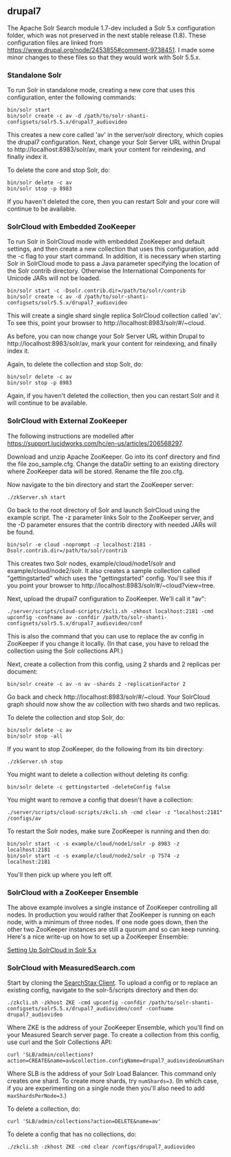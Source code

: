 drupal7
-------
The Apache Solr Search module 1.7-dev included a Solr 5.x configuration folder, which was not 
preserved in the next stable release (1.8). These configuration files are linked from 
https://www.drupal.org/node/2453855#comment-9738451. I made some minor changes to these files
so that they would work with Solr 5.5.x.

### Standalone Solr

To run Solr in standalone mode, creating a new core that uses this configuration, enter the
following commands:

```
bin/solr start
bin/solr create -c av -d /path/to/solr-shanti-configsets/solr5.5.x/drupal7_audiovideo
```

This creates a new core called 'av' in the server/solr directory, which copies the drupal7
configuration. Next, change your Solr Server URL within Drupal to http://localhost:8983/solr/av,
mark your content for reindexing, and finally index it.

To delete the core and stop Solr, do:

```
bin/solr delete -c av
bin/solr stop -p 8983
```

If you haven't deleted the core, then you can restart Solr and your core will continue to be
available.

### SolrCloud with Embedded ZooKeeper

To run Solr in SolrCloud mode with embedded ZooKeeper and default settings, and then create a
new collection that uses this configuration, add the -c flag to your start command. In addition,
it is necessary when starting Solr in SolrCloud mode to pass a Java parameter specifying the 
location of the Solr contrib directory. Otherwise the International Components for Unicode JARs
will not be loaded. 

```
bin/solr start -c -Dsolr.contrib.dir=/path/to/solr/contrib
bin/solr create -c av -d /path/to/solr-shanti-configsets/solr5.5.x/drupal7_audiovideo
```

This will create a single shard single replica SolrCloud collection called 'av'. To see this,
point your browser to http://localhost:8983/solr/#/~cloud.

As before, you can now change your Solr Server URL within Drupal to http://localhost:8983/solr/av,
mark your content for reindexing, and finally index it.

Again, to delete the collection and stop Solr, do:

```
bin/solr delete -c av
bin/solr stop -p 8983
```

Again, if you haven't deleted the collection, then you can restart Solr and it will continue to be
available.

### SolrCloud with External ZooKeeper

The following instructions are modelled after https://support.lucidworks.com/hc/en-us/articles/206568297.

Download and unzip Apache ZooKeeper. Go into its conf directory and find the file zoo_sample.cfg.
Change the dataDir setting to an existing directory where ZooKeeper data will be stored. Rename
the file zoo.cfg.
 
Now navigate to the bin directory and start the ZooKeeper server:

```
./zkServer.sh start
```

Go back to the root directory of Solr and launch SolrCloud using the example script. The -z parameter
links Solr to the ZooKeeper server, and the -D parameter ensures that the contrib directory with needed
JARs will be found.

```
bin/solr -e cloud -noprompt -z localhost:2181 -Dsolr.contrib.dir=/path/to/solr/contrib
```

This creates two Solr nodes, example/cloud/node1/solr and example/cloud/node2/solr. It also creates a
sample collection called "gettingstarted" which uses the "gettingstarted" config. You'll see this if 
you point your browser to http://localhost:8983/solr/#/~cloud?view=tree.

Next, upload the drupal7 configuration to ZooKeeper. We'll call it "av":

```
./server/scripts/cloud-scripts/zkcli.sh -zkhost localhost:2181 -cmd upconfig -confname av -confdir /path/to/solr-shanti-configsets/solr5.5.x/drupal7_audiovideo/conf
```

This is also the command that you can use to replace the av config in ZooKeeper if you change it locally.
(In that case, you have to reload the collection using the Solr collections API.)

Next, create a collection from this config, using 2 shards and 2 replicas per document:

```
bin/solr create -c av -n av -shards 2 -replicationFactor 2
```

Go back and check http://localhost:8983/solr/#/~cloud. Your SolrCloud graph should now show
the av collection with two shards and two replicas.

To delete the collection and stop Solr, do:

```
bin/solr delete -c av
bin/solr stop -all
```

If you want to stop ZooKeeper, do the following from its bin directory:

```
./zkServer.sh stop
```

You might want to delete a collection without deleting its config:

```
bin/solr delete -c gettingstarted -deleteConfig false
```

You might want to remove a config that doesn't have a collection:

```
./server/scripts/cloud-scripts/zkcli.sh -cmd clear -z "localhost:2181" /configs/av
```

To restart the Solr nodes, make sure ZooKeeper is running and then do:

```
bin/solr start -c -s example/cloud/node1/solr -p 8983 -z localhost:2181
bin/solr start -c -s example/cloud/node2/solr -p 7574 -z localhost:2181
```

You'll then pick up where you left off.

### SolrCloud with a ZooKeeper Ensemble

The above example involves a single instance of ZooKeeper controlling all nodes. In production you
would rather that ZooKeeper is running on each node, with a minimum of three nodes. If one node
goes down, then the other two ZooKeeper instances are still a quorum and so can keep running.
Here's a nice write-up on how to set up a ZooKeeper Ensemble:

[Setting Up SolrCloud in Solr 5.x](http://simplyitinc.blogspot.com/2015/06/setting-up-solrcloud-in-solr-5x.html)

### SolrCloud with MeasuredSearch.com

Start by cloning the [SearchStax Client](https://github.com/measuredsearch/searchstax-client).
To upload a config or to replace an existing config, navigate to the solr-5/scripts directory
and then do:

```
./zkcli.sh -zkhost ZKE -cmd upconfig -confdir /path/to/solr-shanti-configsets/solr5.5.x/drupal7_audiovideo/conf -confname drupal7_audiovideo
```

Where ZKE is the address of your ZooKeeper Ensemble, which you'll find on your Measured Search
server page. To create a collection from this config, use curl and the Solr Collections API:

```
curl 'SLB/admin/collections?action=CREATE&name=av&collection.configName=drupal7_audiovideo&numShards=1'
```

Where SLB is the address of your Solr Load Balancer. This command only creates one shard. 
To create more shards, try `numShards=3`. (In which case, if you are experimenting
on a single node then you'll also need to add `maxShardsPerNode=3`.)

To delete a collection, do:

```
curl 'SLB/admin/collections?action=DELETE&name=av'
```

To delete a config that has no collections, do:

```
./zkcli.sh -zkhost ZKE -cmd clear /configs/drupal7_audiovideo
```

